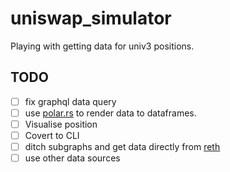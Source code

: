 # uniswap_simulator

Playing with getting data for univ3 positions. 

## TODO

- [ ] fix graphql data query
- [ ] use [polar.rs](https://www.pola.rs/) to render data to dataframes.
- [ ] Visualise position
- [ ] Covert to CLI
- [ ] ditch subgraphs and get data directly from [reth](https://github.com/paradigmxyz/reth/blob/main/examples/db-access.rs)
- [ ] use other data sources